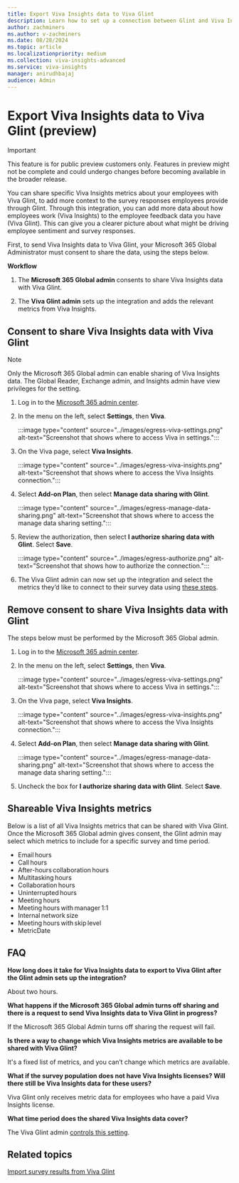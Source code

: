 ```yaml
---
title: Export Viva Insights data to Viva Glint
description: Learn how to set up a connection between Glint and Viva Insights to export your Insights data to the Viva Glint platform.
author: zachminers
ms.author: v-zachminers
ms.date: 08/28/2024
ms.topic: article
ms.localizationpriority: medium
ms.collection: viva-insights-advanced
ms.service: viva-insights
manager: anirudhbajaj
audience: Admin
---
```


# Export Viva Insights data to Viva Glint (preview)

>[!IMPORTANT]
> This feature is for public preview customers only. Features in preview might not be complete and could undergo changes before becoming available in the broader release.

You can share specific Viva Insights metrics about your employees with Viva Glint, to add more context to the survey responses employees provide through Glint. Through this integration, you can add more data about how employees work (Viva Insights) to the employee feedback data you have (Viva Glint). This can give you a clearer picture about what might be driving employee sentiment and survey responses.

First, to send Viva Insights data to Viva Glint, your Microsoft 365 Global Administrator must consent to share the data, using the steps below. 

**Workflow**

1. The **Microsoft 365 Global admin** consents to share Viva Insights data with Viva Glint.

2. The **Viva Glint admin** sets up the integration and adds the relevant metrics from Viva Insights.

## Consent to share Viva Insights data with Viva Glint 

>[!Note]
> Only the Microsoft 365 Global admin can enable sharing of Viva Insights data. The Global Reader, Exchange admin, and Insights admin have view privileges for the setting.

1. Log in to the [Microsoft 365 admin center](https://admin.microsoft.com).

2. In the menu on the left, select **Settings**, then **Viva**.

    :::image type="content" source="../images/egress-viva-settings.png" alt-text="Screenshot that shows where to access Viva in settings.":::

3. On the Viva page, select **Viva Insights**.

    :::image type="content" source="../images/egress-viva-insights.png" alt-text="Screenshot that shows where to access the Viva Insights connection.":::

4. Select **Add-on Plan**, then select **Manage data sharing with Glint**.

    :::image type="content" source="../images/egress-manage-data-sharing.png" alt-text="Screenshot that shows where to access the manage data sharing setting.":::

5. Review the authorization, then select **I authorize sharing data with Glint**. Select **Save**.

    :::image type="content" source="../images/egress-authorize.png" alt-text="Screenshot that shows how to authorize the connection.":::

6. The Viva Glint admin can now set up the integration and select the metrics they’d like to connect to their survey data using [these steps](https://go.microsoft.com/fwlink/?linkid=2281411).

## Remove consent to share Viva Insights data with Glint

The steps below must be performed by the Microsoft 365 Global admin.

1. Log in to the [Microsoft 365 admin center](https://admin.microsoft.com).

2. In the menu on the left, select **Settings**, then **Viva**.

    :::image type="content" source="../images/egress-viva-settings.png" alt-text="Screenshot that shows where to access Viva in settings.":::

3. On the Viva page, select **Viva Insights**.

    :::image type="content" source="../images/egress-viva-insights.png" alt-text="Screenshot that shows where to access the Viva Insights connection.":::

4. Select **Add-on Plan**, then select **Manage data sharing with Glint**.

    :::image type="content" source="../images/egress-manage-data-sharing.png" alt-text="Screenshot that shows where to access the manage data sharing setting.":::

5. Uncheck the box for **I authorize sharing data with Glint**. Select **Save**.


## Shareable Viva Insights metrics

Below is a list of all Viva Insights metrics that can be shared with Viva Glint. Once the Microsoft 365 Global admin gives consent, the Glint admin may select which metrics to include for a specific survey and time period.  

* Email hours 
* Call hours 
* After-hours collaboration hours 
* Multitasking hours 
* Collaboration hours 
* Uninterrupted hours 
* Meeting hours 
* Meeting hours with manager 1:1 
* Internal network size 
* Meeting hours with skip level 
* MetricDate

## FAQ

**How long does it take for Viva Insights data to export to Viva Glint after the Glint admin sets up the integration?**

About two hours.

**What happens if the Microsoft 365 Global admin turns off sharing and there is a request to send Viva Insights data to Viva Glint in progress?**

If the Microsoft 365 Global Admin turns off sharing the request will fail.

**Is there a way to change which Viva Insights metrics are available to be shared with Viva Glint?**

It's a fixed list of metrics, and you can’t change which metrics are available.

**What if the survey population does not have Viva Insights licenses? Will there still be Viva Insights data for these users?**

Viva Glint only receives metric data for employees who have a paid Viva Insights license.

**What time period does the shared Viva Insights data cover?**

The Viva Glint admin [controls this setting](https://go.microsoft.com/fwlink/?linkid=2281411).


## Related topics

[Import survey results from Viva Glint](../admin/import-survey-glint.md)
